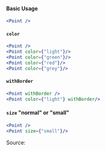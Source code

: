 #### Basic Usage

```jsx
<Point />
```

#### `color`

```jsx padded
<Point />
<Point color={"light"}/>
<Point color={"green"}/>
<Point color={"red"}/>
<Point color={"grey"}/>
```

#### `withBorder`

```jsx padded
<Point withBorder />
<Point color={"light"} withBorder/>
```

#### `size` "normal" or "small"

```jsx padded
<Point />
<Point size={"small"}/>
```

Source:

```js { "file": "./Point.js" }
```
